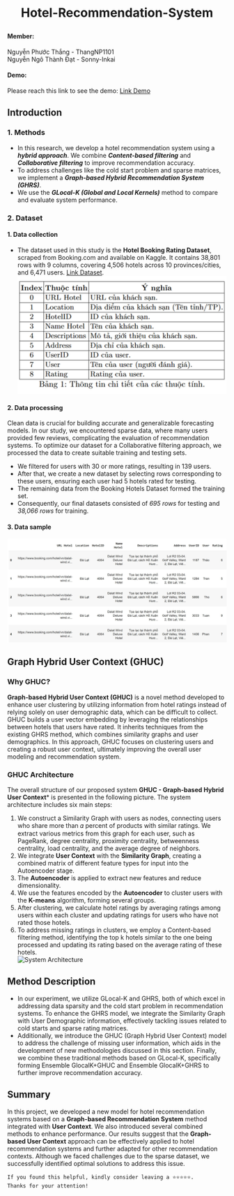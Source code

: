 # <p align="center">Hotel-Recommendation-System</p>
#### Member:  
Nguyễn Phước Thắng - ThangNP1101  
Nguyễn Ngô Thành Đạt - Sonny-Inkai  
#### Demo:  
Please reach this link to see the demo: [Link Demo](https://www.youtube.com/watch?v=eyEq0Ukkv2Y)  
## Introduction  
### 1. Methods  
- In this research, we develop a hotel recommendation system using a ***hybrid approach***. We combine ***Content-based filtering*** and ***Collaborative filtering*** to improve recommendation accuracy.
- To address challenges like the cold start problem and sparse matrices, we implement a ***Graph-based Hybrid Recommendation System (GHRS)***.
- We use the ***GLocal-K (Global and Local Kernels)*** method to compare and evaluate system performance.
### 2. Dataset  
#### 1. Data collection 
- The dataset used in this study is the **Hotel Booking Rating Dataset**, scraped from Booking.com and available on Kaggle. It contains 38,801 rows with 9 columns, covering 4,506 hotels across 10 provinces/cities, and 6,471 users. [Link Dataset](https://www.kaggle.com/datasets/phamtheds/hotel-booking-rating-dataset).
 ![Data descriptions](repo_img/hotel_var.jpg)
#### 2. Data processing 
Clean data is crucial for building accurate and generalizable forecasting models. In our study, we encountered sparse data, where many users provided few reviews, complicating the evaluation of recommendation systems. To optimize our dataset for a Collaborative filtering approach, we processed the data to create suitable training and testing sets.  
- We filtered for users with 30 or more ratings, resulting in 139 users.
- After that, we create a new dataset by selecting rows corresponding to these users, ensuring each user had 5 hotels rated for testing.
- The remaining data from the Booking Hotels Dataset formed the training set.
- Consequently, our final datasets consisted of *695 rows* for testing and *38,066 rows* for training.
#### 3. Data sample
![The actual shape of the dataset](repo_img/Hotel_sample.jpg)
## Graph Hybrid User Context (GHUC)  
### Why GHUC?
**Graph-based Hybrid User Context (GHUC)** is a novel method developed to enhance user clustering by utilizing information from hotel ratings instead of relying solely on user demographic data, which can be difficult to collect. GHUC builds a user vector embedding by leveraging the relationships between hotels that users have rated. It inherits techniques from the existing GHRS method, which combines similarity graphs and user demographics. In this approach, GHUC focuses on clustering users and creating a robust user context, ultimately improving the overall user modeling and recommendation system.  
### GHUC Architecture  
The overall structure of our proposed system **GHUC - Graph-based Hybrid User Context*** is presented in the following picture. The system architecture includes six main steps:  
1. We construct a Similarity Graph with users as nodes, connecting users who share more than 𝛼 percent of products with similar ratings. We extract various metrics from this graph for each user, such as PageRank, degree centrality, proximity centrality, betweenness centrality, load centrality, and the average degree of neighbors.
2. We integrate **User Context** with the **Similarity Graph**, creating a combined matrix of different feature types for input into the Autoencoder stage.
3. The **Autoencoder** is applied to extract new features and reduce dimensionality.
4. We use the features encoded by the **Autoencoder** to cluster users with the **K-means** algorithm, forming several groups.
5. After clustering, we calculate hotel ratings by averaging ratings among users within each cluster and updating ratings for users who have not rated those hotels.
6.  To address missing ratings in clusters, we employ a Content-based filtering method, identifying the top k hotels similar to the one being processed and updating its rating based on the average rating of these hotels.  
![System Architecture](/repo_img/GHUC.drawio.png)
## Method Description
- In our experiment, we utilize GLocal-K and GHRS, both of which excel in addressing data sparsity and the cold start problem in recommendation systems. To enhance the GHRS model, we integrate the Similarity Graph with User Demographic information, effectively tackling issues related to cold starts and sparse rating matrices.
- Additionally, we introduce the GHUC (Graph Hybrid User Context) model to address the challenge of missing user information, which aids in the development of new methodologies discussed in this section. Finally, we combine these traditional methods based on GLocal-K, specifically forming Ensemble GlocalK+GHUC and Ensemble GlocalK+GHRS to further improve recommendation accuracy.
## Summary  
In this project, we developed a new model for hotel recommendation systems based on a **Graph-based Recommendation System** method integrated with **User Context**. We also introduced several combined methods to enhance performance. Our results suggest that the **Graph-based User Context** approach can be effectively applied to hotel recommendation systems and further adapted for other recommendation contexts. Although we faced challenges due to the sparse dataset, we successfully identified optimal solutions to address this issue.
```
If you found this helpful, kindly consider leaving a ⭐⭐⭐⭐⭐. 
Thanks for your attention!
```

